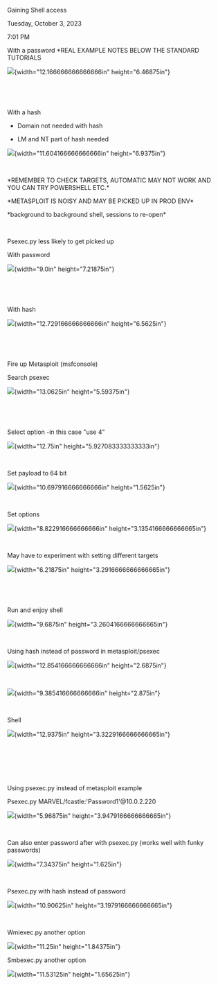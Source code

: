 Gaining Shell access

Tuesday, October 3, 2023

7:01 PM

With a password \*REAL EXAMPLE NOTES BELOW THE STANDARD TUTORIALS

![](008_Gaining_Shell_access_000.png){width="12.166666666666666in" height="6.46875in"}

 

 

With a hash

-   Domain not needed with hash

-   LM and NT part of hash needed

![](008_Gaining_Shell_access_001.png){width="11.604166666666666in" height="6.9375in"}

 

\*REMEMBER TO CHECK TARGETS, AUTOMATIC MAY NOT WORK AND YOU CAN TRY POWERSHELL ETC.\*

\*METASPLOIT IS NOISY AND MAY BE PICKED UP IN PROD ENV\*

\*background to background shell, sessions to re-open\*

 

Psexec.py less likely to get picked up

With password

![](008_Gaining_Shell_access_002.png){width="9.0in" height="7.21875in"}

 

 

With hash

![](008_Gaining_Shell_access_003.png){width="12.729166666666666in" height="6.5625in"}

 

 

Fire up Metasploit (msfconsole)

Search psexec

![](008_Gaining_Shell_access_004.png){width="13.0625in" height="5.59375in"}

 

 

Select option -in this case \"use 4\"

![](008_Gaining_Shell_access_005.png){width="12.75in" height="5.927083333333333in"}

 

Set payload to 64 bit

![](008_Gaining_Shell_access_006.png){width="10.697916666666666in" height="1.5625in"}

 

Set options

![](008_Gaining_Shell_access_007.png){width="8.822916666666666in" height="3.1354166666666665in"}

 

May have to experiment with setting different targets

![](008_Gaining_Shell_access_008.png){width="6.21875in" height="3.2916666666666665in"}

 

 

Run and enjoy shell

![](008_Gaining_Shell_access_009.png){width="9.6875in" height="3.2604166666666665in"}

 

Using hash instead of password in metasploit/psexec

![](008_Gaining_Shell_access_010.png){width="12.854166666666666in" height="2.6875in"}

 

![](008_Gaining_Shell_access_011.png){width="9.385416666666666in" height="2.875in"}

 

Shell

![](008_Gaining_Shell_access_012.png){width="12.9375in" height="3.3229166666666665in"}

 

 

 

Using psexec.py instead of metasploit example

Psexec.py MARVEL/fcastle:\'Password1\'@10.0.2.220

![](008_Gaining_Shell_access_013.png){width="5.96875in" height="3.9479166666666665in"}

 

Can also enter password after with psexec.py (works well with funky passwords)

![](008_Gaining_Shell_access_014.png){width="7.34375in" height="1.625in"}

 

Psexec.py with hash instead of password

![](008_Gaining_Shell_access_015.png){width="10.90625in" height="3.1979166666666665in"}

 

Wmiexec.py another option

![](008_Gaining_Shell_access_016.png){width="11.25in" height="1.84375in"}

Smbexec.py another option

![](008_Gaining_Shell_access_017.png){width="11.53125in" height="1.65625in"}

 

